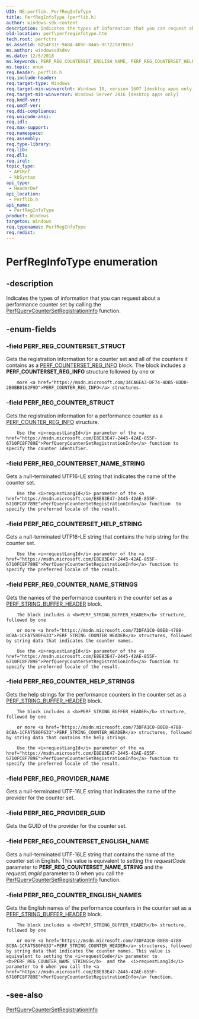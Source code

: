 ```yaml
---
UID: NE:perflib._PerfRegInfoType
title: PerfRegInfoType (perflib.h)
author: windows-sdk-content
description: Indicates the types of information that you can request about a performance counter set by calling the PerfQueryCounterSetRegistrationInfo function.
old-location: perf\perfreginfotype.htm
tech.root: perfctrs
ms.assetid: 8D54F31F-9ABA-405F-84A5-9C7225B7BE67
ms.author: windowssdkdev
ms.date: 12/5/2018
ms.keywords: PERF_REG_COUNTERSET_ENGLISH_NAME, PERF_REG_COUNTERSET_HELP_STRING, PERF_REG_COUNTERSET_NAME_STRING, PERF_REG_COUNTERSET_STRUCT, PERF_REG_COUNTER_ENGLISH_NAMES, PERF_REG_COUNTER_HELP_STRINGS, PERF_REG_COUNTER_NAME_STRINGS, PERF_REG_COUNTER_STRUCT, PERF_REG_PROVIDER_GUID, PERF_REG_PROVIDER_NAME, PerfRegInfoType, PerfRegInfoType enumeration [Perf], perf.perfreginfotype, perflib/PERF_REG_COUNTERSET_ENGLISH_NAME, perflib/PERF_REG_COUNTERSET_HELP_STRING, perflib/PERF_REG_COUNTERSET_NAME_STRING, perflib/PERF_REG_COUNTERSET_STRUCT, perflib/PERF_REG_COUNTER_ENGLISH_NAMES, perflib/PERF_REG_COUNTER_HELP_STRINGS, perflib/PERF_REG_COUNTER_NAME_STRINGS, perflib/PERF_REG_COUNTER_STRUCT, perflib/PERF_REG_PROVIDER_GUID, perflib/PERF_REG_PROVIDER_NAME, perflib/PerfRegInfoType
ms.topic: enum
req.header: perflib.h
req.include-header: 
req.target-type: Windows
req.target-min-winverclnt: Windows 10, version 1607 [desktop apps only]
req.target-min-winversvr: Windows Server 2016 [desktop apps only]
req.kmdf-ver: 
req.umdf-ver: 
req.ddi-compliance: 
req.unicode-ansi: 
req.idl: 
req.max-support: 
req.namespace: 
req.assembly: 
req.type-library: 
req.lib: 
req.dll: 
req.irql: 
topic_type:
 - APIRef
 - kbSyntax
api_type:
 - HeaderDef
api_location:
 - Perflib.h
api_name:
 - PerfRegInfoType
product: Windows
targetos: Windows
req.typenames: PerfRegInfoType
req.redist: 
---
```


# PerfRegInfoType enumeration


## -description


Indicates the types of information that you can request about a performance counter set by calling the <a href="https://msdn.microsoft.com/E8E83E47-2445-42AE-855F-6710FC8F789E">PerfQueryCounterSetRegistrationInfo</a> function.


## -enum-fields




### -field PERF_REG_COUNTERSET_STRUCT

Gets the registration information for a counter set and all of the counters it contains as a <a href="https://msdn.microsoft.com/D220426F-7849-47DF-A411-5381FC39CA80">PERF_COUNTERSET_REG_INFO</a> block.  The block includes a <b>PERF_COUNTERSET_REG_INFO</b> structure followed by one or  

        more <a href="https://msdn.microsoft.com/34CA6EA3-DF74-4DB5-8DD0-2B0BB0162F9D">PERF_COUNTER_REG_INFO</a> structures.



### -field PERF_REG_COUNTER_STRUCT

Gets the registration information for a performance counter as  a <a href="https://msdn.microsoft.com/34CA6EA3-DF74-4DB5-8DD0-2B0BB0162F9D">PERF_COUNTER_REG_INFO</a> structure.  

        Use the <i>requestLangId</i> parameter of the <a href="https://msdn.microsoft.com/E8E83E47-2445-42AE-855F-6710FC8F789E">PerfQueryCounterSetRegistrationInfo</a> function to specify the counter identifier.  




### -field PERF_REG_COUNTERSET_NAME_STRING

Gets a null-terminated UTF16-LE string that indicates the name of the counter set.  

        Use the <i>requestLangId</i> parameter of the <a href="https://msdn.microsoft.com/E8E83E47-2445-42AE-855F-6710FC8F789E">PerfQueryCounterSetRegistrationInfo</a> function  to specify the preferred locale of the result.


### -field PERF_REG_COUNTERSET_HELP_STRING

Gets a null-terminated UTF16-LE string that contains the help string for the counter set.  

        Use the <i>requestLangId</i> parameter of the <a href="https://msdn.microsoft.com/E8E83E47-2445-42AE-855F-6710FC8F789E">PerfQueryCounterSetRegistrationInfo</a> function to specify the preferred locale of the result.


### -field PERF_REG_COUNTER_NAME_STRINGS

   Gets the names of the performance counters in the counter set as a <a href="https://msdn.microsoft.com/874A97BA-708E-4001-A7CA-1C3114577D7D">PERF_STRING_BUFFER_HEADER</a> block.  

        The block includes a <b>PERF_STRING_BUFFER_HEADER</b> structure, followed by one  

        or more <a href="https://msdn.microsoft.com/73DFA1C0-B0E8-4788-8CBA-1CFA7580F633">PERF_STRING_COUNTER_HEADER</a> structures, followed by string data that indicates the counter names.  

        Use the <i>requestLangId</i> parameter of the <a href="https://msdn.microsoft.com/E8E83E47-2445-42AE-855F-6710FC8F789E">PerfQueryCounterSetRegistrationInfo</a> function to specify the preferred locale of the result.


### -field PERF_REG_COUNTER_HELP_STRINGS

Gets the help  strings for the performance counters in the counter set as a <a href="https://msdn.microsoft.com/874A97BA-708E-4001-A7CA-1C3114577D7D">PERF_STRING_BUFFER_HEADER</a> block.  

        The block includes a <b>PERF_STRING_BUFFER_HEADER</b> structure, followed by one  

        or more <a href="https://msdn.microsoft.com/73DFA1C0-B0E8-4788-8CBA-1CFA7580F633">PERF_STRING_COUNTER_HEADER</a> structures, followed by string data that contains the help strings.  

        Use the <i>requestLangId</i> parameter of the <a href="https://msdn.microsoft.com/E8E83E47-2445-42AE-855F-6710FC8F789E">PerfQueryCounterSetRegistrationInfo</a> function to specify the preferred locale of the result.


### -field PERF_REG_PROVIDER_NAME

Gets a null-terminated UTF-16LE string that indicates the name of the provider for the counter set.


### -field PERF_REG_PROVIDER_GUID

Gets the GUID of the provider for the counter set.


### -field PERF_REG_COUNTERSET_ENGLISH_NAME

Gets a null-terminated UTF-16LE string that contains the name of the counter set in English. This value is equivalent to setting the <i>requestCode</i> parameter to <b>PERF_REG_COUNTERSET_NAME_STRING</b> and the  <i>requestLangId</i> parameter to 0 when you call the <a href="https://msdn.microsoft.com/E8E83E47-2445-42AE-855F-6710FC8F789E">PerfQueryCounterSetRegistrationInfo</a> function.



### -field PERF_REG_COUNTER_ENGLISH_NAMES

Gets the English  names of the performance counters in the counter set as a <a href="https://msdn.microsoft.com/874A97BA-708E-4001-A7CA-1C3114577D7D">PERF_STRING_BUFFER_HEADER</a> block.  

        The block includes a <b>PERF_STRING_BUFFER_HEADER</b> structure, followed by one  

        or more <a href="https://msdn.microsoft.com/73DFA1C0-B0E8-4788-8CBA-1CFA7580F633">PERF_STRING_COUNTER_HEADER</a> structures, followed by string data that indicates the counter names. This value is equivalent to setting the <i>requestCode</i> parameter to  <b>PERF_REG_COUNTER_NAME_STRINGS</b>  and the  <i>requestLangId</i> parameter to 0 when you call the <a href="https://msdn.microsoft.com/E8E83E47-2445-42AE-855F-6710FC8F789E">PerfQueryCounterSetRegistrationInfo</a> function.



## -see-also




<a href="https://msdn.microsoft.com/E8E83E47-2445-42AE-855F-6710FC8F789E">PerfQueryCounterSetRegistrationInfo</a>
 

 

